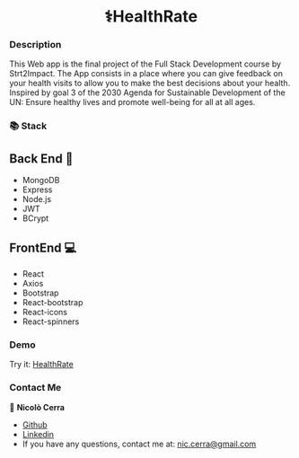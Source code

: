 <h1 align="center">⚕️HealthRate</h1>

### Description

This Web app is the final project of the Full Stack Development course by Strt2Impact. The App consists in a place where you can give feedback on your health visits to allow you to make the best decisions about your health. Inspired by goal 3 of the 2030 Agenda for Sustainable Development
of the UN: Ensure healthy lives and promote well-being for all at all ages.

### 📚 Stack

## Back End 📂

- MongoDB
- Express
- Node.js
- JWT
- BCrypt

## FrontEnd 💻

- React
- Axios
- Bootstrap
- React-bootstrap
- React-icons
- React-spinners

### Demo

Try it: [HealthRate](https://health-rate.vercel.app)

### Contact Me

👤 **Nicolò Cerra**

- [Github](https://github.com/Nikcer)
- [Linkedin](https://www.linkedin.com/in/nicol%C3%B2-cerra-492325231/)
- If you have any questions, contact me at: nic.cerra@gmail.com

